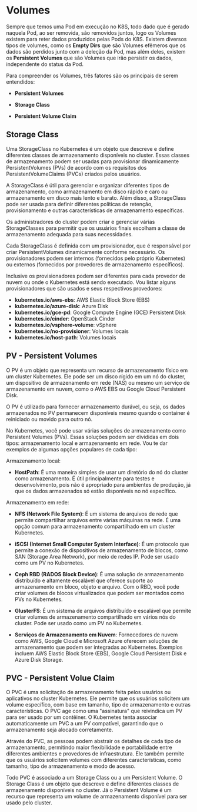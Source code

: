 # Volumes

Sempre que temos uma Pod em execução no K8S, todo dado que é gerado naquela Pod, ao ser removida, são removidos juntos, logo os Volumes existem para reter dados produzidos pelas Pods do K8S.
Existem diversos tipos de volumes, como os **Empty Dirs** que são Volumes efêmeros que os dados são perdidos junto com a deleção da Pod, mas além deles, existem os **Persistent Volumes** que são Volumes que irão persistir os dados, independente do status da Pod.

Para compreender os Volumes, três fatores são os principais de serem entendidos:

- **Persistent Volumes**

- **Storage Class**

- **Persistent Volume Claim**

## Storage Class

Uma StorageClass no Kubernetes é um objeto que descreve e define diferentes classes de armazenamento disponíveis no cluster. Essas classes de armazenamento podem ser usadas para provisionar dinamicamente PersistentVolumes (PVs) de acordo com os requisitos dos PersistentVolumeClaims (PVCs) criados pelos usuários.

A StorageClass é útil para gerenciar e organizar diferentes tipos de armazenamento, como armazenamento em disco rápido e caro ou armazenamento em disco mais lento e barato. Além disso, a StorageClass pode ser usada para definir diferentes políticas de retenção, provisionamento e outras características de armazenamento específicas.

Os administradores do cluster podem criar e gerenciar várias StorageClasses para permitir que os usuários finais escolham a classe de armazenamento adequada para suas necessidades.

Cada StorageClass é definida com um provisionador, que é responsável por criar PersistentVolumes dinamicamente conforme necessário. Os provisionadores podem ser internos (fornecidos pelo próprio Kubernetes) ou externos (fornecidos por provedores de armazenamento específicos).

Inclusive os provisionadores podem ser diferentes para cada provedor de nuvem ou onde o Kubernetes está sendo executado. Vou listar alguns provisionadores que são usados e seus respectivos provedores:

- **kubernetes.io/aws-ebs**: AWS Elastic Block Store (EBS)
- **kubernetes.io/azure-disk**: Azure Disk
- **kubernetes.io/gce-pd**: Google Compute Engine (GCE) Persistent Disk
- **kubernetes.io/cinder**: OpenStack Cinder
- **kubernetes.io/vsphere-volume**: vSphere
- **kubernetes.io/no-provisioner**: Volumes locais
- **kubernetes.io/host-path**: Volumes locais

## PV - Persistent Volumes

O PV é um objeto que representa um recurso de armazenamento físico em um cluster Kubernetes. Ele pode ser um disco rígido em um nó do cluster, um dispositivo de armazenamento em rede (NAS) ou mesmo um serviço de armazenamento em nuvem, como o AWS EBS ou Google Cloud Persistent Disk.

O PV é utilizado para fornecer armazenamento durável, ou seja, os dados armazenados no PV permanecem disponíveis mesmo quando o container é reiniciado ou movido para outro nó.

No Kubernetes, você pode usar várias soluções de armazenamento como Persistent Volumes (PVs). Essas soluções podem ser divididas em dois tipos: armazenamento local e armazenamento em rede. Vou te dar exemplos de algumas opções populares de cada tipo:

Armazenamento local:

- **HostPath**: É uma maneira simples de usar um diretório do nó do cluster como armazenamento. É útil principalmente para testes e desenvolvimento, pois não é apropriado para ambientes de produção, já que os dados armazenados só estão disponíveis no nó específico.

Armazenamento em rede:

- **NFS (Network File System)**: É um sistema de arquivos de rede que permite compartilhar arquivos entre várias máquinas na rede. É uma opção comum para armazenamento compartilhado em um cluster Kubernetes.

- **iSCSI (Internet Small Computer System Interface)**: É um protocolo que permite a conexão de dispositivos de armazenamento de blocos, como SAN (Storage Area Network), por meio de redes IP. Pode ser usado como um PV no Kubernetes.

- **Ceph RBD (RADOS Block Device)**: É uma solução de armazenamento distribuído e altamente escalável que oferece suporte ao armazenamento em bloco, objeto e arquivo. Com o RBD, você pode criar volumes de blocos virtualizados que podem ser montados como PVs no Kubernetes.

- **GlusterFS**: É um sistema de arquivos distribuído e escalável que permite criar volumes de armazenamento compartilhado em vários nós do cluster. Pode ser usado como um PV no Kubernetes.

- **Serviços de Armazenamento em Nuvem**: Fornecedores de nuvem como AWS, Google Cloud e Microsoft Azure oferecem soluções de armazenamento que podem ser integradas ao Kubernetes. Exemplos incluem AWS Elastic Block Store (EBS), Google Cloud Persistent Disk e Azure Disk Storage.

## PVC - Persistent Volue Claim

O PVC é uma solicitação de armazenamento feita pelos usuários ou aplicativos no cluster Kubernetes. Ele permite que os usuários solicitem um volume específico, com base em tamanho, tipo de armazenamento e outras características. O PVC age como uma "assinatura" que reivindica um PV para ser usado por um contêiner. O Kubernetes tenta associar automaticamente um PVC a um PV compatível, garantindo que o armazenamento seja alocado corretamente.

Através do PVC, as pessoas podem abstrair os detalhes de cada tipo de armazenamento, permitindo maior flexibilidade e portabilidade entre diferentes ambientes e provedores de infraestrutura. Ele também permite que os usuários solicitem volumes com diferentes características, como tamanho, tipo de armazenamento e modo de acesso.

Todo PVC é associado a um Storage Class ou a um Persistent Volume. O Storage Class é um objeto que descreve e define diferentes classes de armazenamento disponíveis no cluster. Já o Persistent Volume é um recurso que representa um volume de armazenamento disponível para ser usado pelo cluster.
